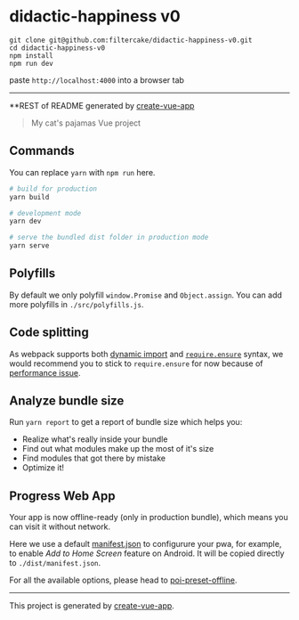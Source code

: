 # didactic-happiness v0


	git clone git@github.com:filtercake/didactic-happiness-v0.git
	cd didactic-happiness-v0
	npm install
	npm run dev

paste `http://localhost:4000` into a browser tab




---

**REST of README generated by [create-vue-app](https://github.com/egoist/create-vue-app)

> My cat&#39;s pajamas Vue project

## Commands

You can replace `yarn` with `npm run` here.

```bash
# build for production
yarn build

# development mode
yarn dev

# serve the bundled dist folder in production mode
yarn serve
```

## Polyfills

By default we only polyfill `window.Promise` and `Object.assign`. You can add more polyfills in `./src/polyfills.js`.

## Code splitting

As webpack supports both [dynamic import](https://webpack.js.org/guides/code-splitting-async/#dynamic-import-import-) and [`require.ensure`](https://webpack.js.org/guides/code-splitting-async/#require-ensure-) syntax, we would recommend you to stick to `require.ensure` for now because of [performance issue](https://github.com/webpack/webpack/issues/4636).

## Analyze bundle size

Run `yarn report` to get a report of bundle size which helps you:

- Realize what's really inside your bundle
- Find out what modules make up the most of it's size
- Find modules that got there by mistake
- Optimize it!


## Progress Web App

Your app is now offline-ready (only in production bundle), which means you can visit it without network.

Here we use a default [manifest.json](./static/manifest.json) to configurure your pwa, for example, to enable *Add to Home Screen* feature on Android. It will be copied directly to `./dist/manifest.json`.


For all the available options, please head to [poi-preset-offline](https://github.com/egoist/poi/tree/master/packages/poi-preset-offline#api).

---

This project is generated by [create-vue-app](https://github.com/egoist/create-vue-app).
